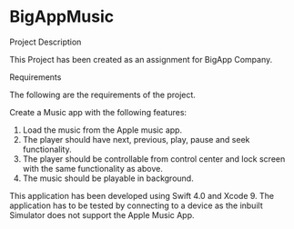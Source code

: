 # BigAppMusic

Project Description

This Project has been created as an assignment for BigApp Company.

Requirements

The following are the requirements of the project.

Create a Music app with the following features:

1. Load the music from the Apple music app.
2. The player should have next, previous, play, pause and seek functionality.
3. The player should be controllable from control center and lock screen with the same functionality as above.
4. The music should be playable in background.

This application has been developed using Swift 4.0 and Xcode 9. The application has to be tested by connecting to a device as the inbuilt Simulator does not support the Apple Music App. 
